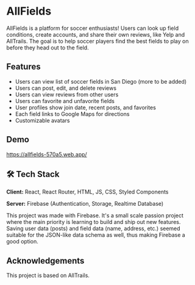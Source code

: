 
# AllFields

AllFields is a platform for soccer enthusiasts! Users can look up field conditions, create accounts, and share their own reviews, like Yelp and AllTrails. The goal is to help soccer players find the best fields to play on before they head out to the field. 


## Features
- Users can view list of soccer fields in San Diego (more to be added)
- Users can post, edit, and delete reviews
- Users can view reviews from other users
- Users can favorite and unfavorite fields
- User profiles show join date, recent posts, and favorites
- Each field links to Google Maps for directions
- Customizable avatars

## Demo

https://allfields-570a5.web.app/

## 🛠 Tech Stack

**Client:** React, React Router, HTML, JS, CSS, Styled Components

**Server:** Firebase (Authentication, Storage, Realtime Database)

This project was made with Firebase. It's a small scale passion project where the main priority is learning to build and ship out new features. Saving user data (posts) and field data (name, address, etc.) seemed suitable for the JSON-like data schema as well, thus making Firebase a good option.


## Acknowledgements

This project is based on AllTrails.

